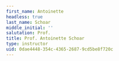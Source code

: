 ```yaml
---
first_name: Antoinette
headless: true
last_name: Schoar
middle_initial: ''
salutation: Prof.
title: Prof. Antoinette Schoar
type: instructor
uid: 0dae4448-354c-4365-2687-9cd5be8f720c
---
```

